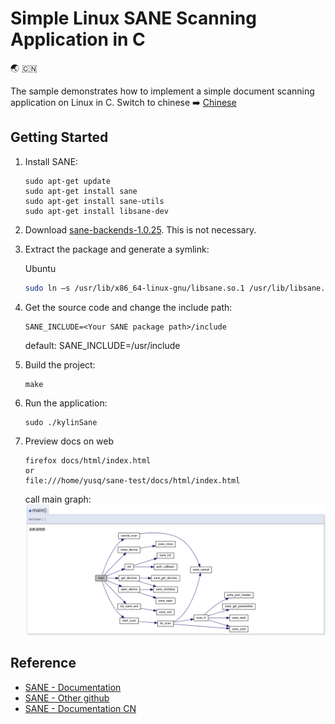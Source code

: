 # Simple Linux SANE Scanning Application in C
:earth_asia:
:cn:

The sample demonstrates how to implement a simple document scanning application on Linux in C.
Switch to chinese :arrow_right: [Chinese](README.md)

## Getting Started
1. Install SANE:
    
    ```
    sudo apt-get update
    sudo apt-get install sane
    sudo apt-get install sane-utils
    sudo apt-get install libsane-dev
    ```

2. Download [sane-backends-1.0.25][1].
    This is not necessary.

3. Extract the package and generate a symlink:

    Ubuntu
    
    ```bash
    sudo ln –s /usr/lib/x86_64-linux-gnu/libsane.so.1 /usr/lib/libsane.so
    ```
    
4. Get the source code and change the include path:

    ```
    SANE_INCLUDE=<Your SANE package path>/include
    ```

    default: SANE_INCLUDE=/usr/include

5. Build the project: 
    ```
    make
    ```

6. Run the application:
 
    ```
    sudo ./kylinSane
    ```

7. Preview docs on web
 
    ```
    firefox docs/html/index.html
    or
    file:///home/yusq/sane-test/docs/html/index.html
    ```
    call main graph:
    ![main](images/main.png)

## Reference
* [SANE - Documentation][2]
* [SANE - Other github][3]
* [SANE - Documentation CN][4]

[1]:https://alioth.debian.org/frs/?group_id=30186
[2]:http://www.sane-project.org/docs.html
[3]:https://github.com/yushulx/linux-document-scanning
[4]:https://blog.csdn.net/weixin_39743893/article/details/83350568
